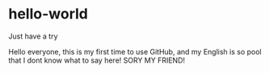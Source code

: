 # hello-world
Just have a try

Hello everyone, this is my first time to use GitHub, and my English is so pool that I dont know what to say here! SORY MY FRIEND!

